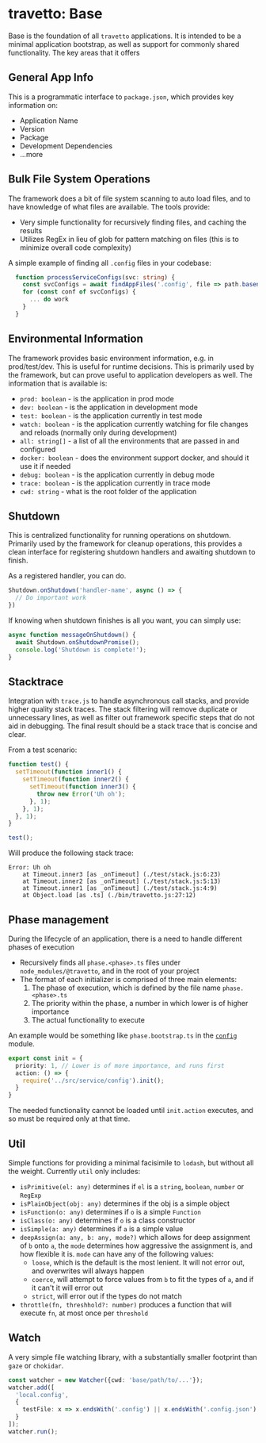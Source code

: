 travetto: Base
===

Base is the foundation of all `travetto` applications.  It is intended to be a minimal application bootstrap, as well as support
for commonly shared functionality. The key areas that it offers

## General App Info
This is a programmatic interface to `package.json`, which provides key information on:
* Application Name
* Version
* Package
* Development Dependencies
* ...more

## Bulk File System Operations
The framework does a bit of file system scanning to auto load files, and to have knowledge of what files are
available. The tools provide:
* Very simple functionality for recursively finding files, and caching the results
* Utilizes RegEx in lieu of glob for pattern matching on files (this is to minimize overall code complexity)

A simple example of finding all `.config` files in your codebase:

```typescript
  function processServiceConfigs(svc: string) {
    const svcConfigs = await findAppFiles('.config', file => path.basename(file).startsWith(`${svc}.`));
    for (const conf of svcConfigs) {
      ... do work
    }
  }
```

## Environmental Information
The framework provides basic environment information, e.g. in prod/test/dev.  This is useful for runtime decisions.  This is primarily used
by the framework, but can prove useful to application developers as well. The information that is available is:
* `prod: boolean` - is the application in prod mode 
* `dev: boolean` - is the application in development mode
* `test: boolean` - is the application currently in test mode
* `watch: boolean` - is the application currently watching for file changes and reloads (normally only during development)
* `all: string[]` - a list of all the environments that are passed in and configured
* `docker: boolean` - does the environment support docker, and should it use it if needed
* `debug: boolean` - is the application currently in debug mode
* `trace: boolean` - is the application currently in trace mode
* `cwd: string` - what is the root folder of the application

## Shutdown
This is centralized functionality for running operations on shutdown.  Primarily used by the framework for cleanup operations, this provides a clean interface for registering shutdown handlers and awaiting shutdown to finish.

As a registered handler, you can do.

```typescript
Shutdown.onShutdown('handler-name', async () => {
  // Do important work
})
```

If knowing when shutdown finishes is all you want, you can simply use:

```typescript
async function messageOnShutdown() {
  await Shutdown.onShutdownPromise();
  console.log('Shutdown is complete!');
}
```

## Stacktrace 
Integration with `trace.js` to handle asynchronous call stacks, and provide higher quality stack traces.  The stack filtering will remove duplicate or unnecessary lines, as well as filter out framework specific steps that do not aid in debugging.  The final result should be a stack trace that is concise and clear.

From a test scenario:
```typescript
function test() {
  setTimeout(function inner1() {
    setTimeout(function inner2() {
      setTimeout(function inner3() {
        throw new Error('Uh oh');
      }, 1);
    }, 1);
  }, 1);
}

test();
```

Will produce the following stack trace:

```
Error: Uh oh
    at Timeout.inner3 [as _onTimeout] (./test/stack.js:6:23)
    at Timeout.inner2 [as _onTimeout] (./test/stack.js:5:13)
    at Timeout.inner1 [as _onTimeout] (./test/stack.js:4:9)
    at Object.load [as .ts] (./bin/travetto.js:27:12)
```


## Phase management
During the lifecycle of an application, there is a need to handle different phases of execution
  * Recursively finds all `phase.<phase>.ts` files under `node_modules/@travetto`, and in the root of your project
  * The format of each initializer is comprised of three main elements:
    1. The phase of execution, which is defined by the file name `phase.<phase>.ts`
    2. The priority within the phase, a number in which lower is of higher importance
    3. The actual functionality to execute

An example would be something like `phase.bootstrap.ts` in the [`config`](https://github.com/travetto/config) module.  

```typescript
export const init = {
  priority: 1, // Lower is of more importance, and runs first
  action: () => {
    require('../src/service/config').init();
  }
}
```

The needed functionality cannot be loaded until `init.action` executes, and so must be required only at that time.

## Util 
Simple functions for providing a minimal facisimile to `lodash`, but without all the weight. Currently `util` only includes:

* `isPrimitive(el: any)` determines if `el` is a `string`, `boolean`, `number` or `RegExp`
* `isPlainObject(obj: any)` determines if the obj is a simple object
* `isFunction(o: any)` determines if `o` is a simple `Function`
* `isClass(o: any)` determines if `o` is a class constructor
* `isSimple(a: any)` determines if `a` is a simple value
* `deepAssign(a: any, b: any, mode?)` which allows for deep assignment of `b` onto `a`, the `mode` determines how aggressive the assignment is, and how flexible it is.  `mode` can have any of the following values:
  * `loose`, which is the default is the most lenient.  It will not error out, and overwrites will always happen
  * `coerce`, will attempt to force values from `b` to fit the types of `a`, and if it can't it will error out
  * `strict`, will error out if the types do not match  
* `throttle(fn, threshhold?: number)` produces a function that will execute `fn`, at most once per `threshold`

## Watch
A very simple file watching library, with a substantially smaller footprint than `gaze` or `chokidar`.  

```typescript
const watcher = new Watcher({cwd: 'base/path/to/...'});
watcher.add([
  'local.config',
  {
    testFile: x => x.endsWith('.config') || x.endsWith('.config.json')
  }
]);
watcher.run();
```

